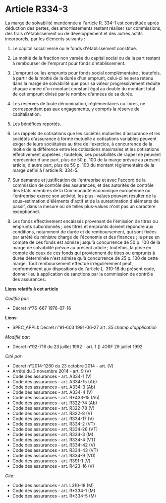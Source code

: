 # Article R334-3

La marge de solvabilité mentionnée à l'article R. 334-1 est constituée après déduction des pertes, des amortissements restant
réaliser sur commissions, des frais d'établissement ou de développement et des autres actifs incorporels, par les éléments
suivants :

1. Le capital social versé ou le fonds d'établissement constitué.

2. La moitié de la fraction non versée du capital social ou de la part restant à rembourser de l'emprunt pour fonds
d'établissement.

3. L'emprunt ou les emprunts pour fonds social complémentaire ; toutefois, à partir de la moitié de la durée d'un emprunt,
celui-ci ne sera retenu dans la marge de solvabilité que pour sa valeur progressivement réduite chaque année d'un montant
constant égal au double du montant total de cet emprunt divisé par le nombre d'années de sa durée.

4. Les réserves de toute dénomination, réglementaires ou libres, ne correspondant pas aux engagements, y compris la réserve
de capitalisation.

5. Les bénéfices reportés.

6. Les rappels de cotisations que les sociétés mutuelles d'assurance et les sociétés d'assurance à forme mutuelle à
cotisations variables peuvent exiger de leurs sociétaires au titre de l'exercice, à concurrence de la moitié de la différence
entre les cotisations maximales et les cotisations effectivement appelées ; toutefois, ces possibilités de rappel ne peuvent
représenter d'une part, plus de 50 p. 100 de la marge prévue au présent article, d'autre part, plus de 50 p. 100 du montant
réglementaire de la marge défini à l'article R. 334-5.

7. Sur demande et justification de l'entreprise et avec l'accord de la commission de contrôle des assurances, et des
autorités de contrôle des Etats membres de la Communauté économique européenne où l'entreprise exerce son activité, les plus-
values pouvant résulter de la sous-estimation d'éléments d'actif et de la surestimation d'éléments de passif, dans la mesure
où de telles plus-values n'ont pas un caractère exceptionnel.

8. Les fonds effectivement encaissés provenant de l'émission de titres ou emprunts subordonnés ; ces titres et emprunts
doivent répondre aux conditions, notamment de durée et de remboursement, qui sont fixées par arrêté du ministre chargé de
l'économie et des finances ; la prise en compte de ces fonds est admise jusqu'à concurrence de 50 p. 100 de la marge de
solvabilité prévue au présent article ; toutefois, la prise en compte de ceux de ces fonds qui proviennent de titres ou
emprunts à durée déterminée n'est admise qu'à concurrence de 25 p. 100 de cette marge. Tout remboursement effectué
irrégulièrement peut, conformément aux dispositions de l'article L. 310-18 du présent code, donner lieu à application de
sanctions par la commission de contrôle des assurances.

**Liens relatifs à cet article**

_Codifié par_:

  - Décret n°76-667 1976-07-16

**Liens**:

  - SPEC_APPLI: Décret n°91-603 1991-06-27 art. 35 *champ d'application*

_Modifié par_:

  - Décret n°92-716 du 23 juillet 1992 - art. 1 () JORF 29 juillet 1992

_Cité par_:

  - Décret n°2014-1280 du 23 octobre 2014 - art. (V)
  - Arrêté du 3 novembre 2014 - art. 9 (V)
  - Code des assurances - art. A334-1 (V)
  - Code des assurances - art. A334-15 (Ab)
  - Code des assurances - art. A334-3 (Ab)
  - Code des assurances - art. A334-4 (V)
  - Code des assurances - art. R*433-15 (Ab)
  - Code des assurances - art. R322-74 (Ab)
  - Code des assurances - art. R322-78 (V)
  - Code des assurances - art. R322-8 (V)
  - Code des assurances - art. R334-17 (V)
  - Code des assurances - art. R334-2 (VT)
  - Code des assurances - art. R334-26 (VT)
  - Code des assurances - art. R334-3 (M)
  - Code des assurances - art. R334-4 (VT)
  - Code des assurances - art. R334-42 (V)
  - Code des assurances - art. R334-43 (VT)
  - Code des assurances - art. R334-9 (VD)
  - Code des assurances - art. R391-1 (V)
  - Code des assurances - art. R423-16 (V)

_Cite_:

  - Code des assurances - art. L310-18 (M)
  - Code des assurances - art. R*334-1 (M)
  - Code des assurances - art. R*334-5 (M)

